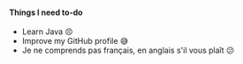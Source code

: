 #### Things I need to-do

* Learn Java :persevere:
* Improve my GitHub profile :sweat_smile:
* Je ne comprends pas français, en anglais s'il vous plaît :confused:
